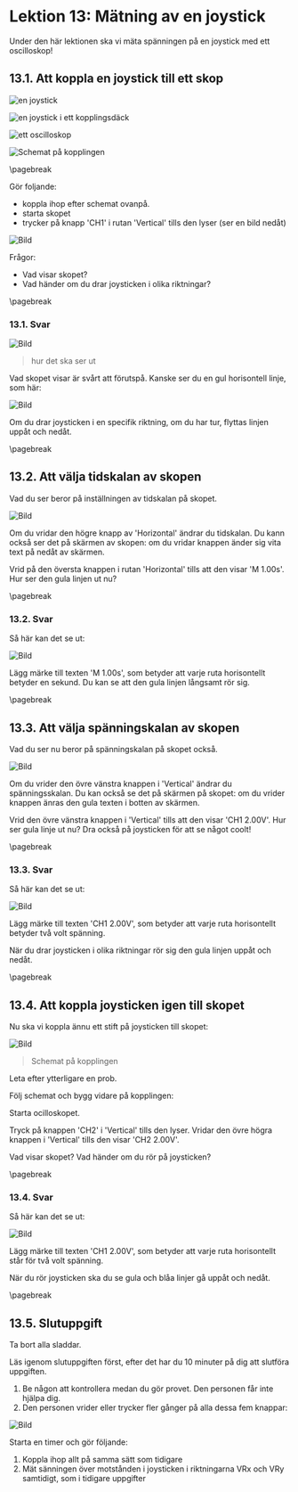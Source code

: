 # Lektion 13: Mätning av en joystick

Under den här lektionen ska vi mäta spänningen på en joystick med ett oscilloskop!

## 13.1. Att koppla en joystick till ett skop

![en joystick](maetening_av_en_joystick_verkligheten_isometriskt.jpg)

![en joystick i ett kopplingsdäck](maetening_av_en_joystick_verkligheten_anslutning.jpg)

![ett oscilloskop](maetening_av_en_joystick_scope_verkligheten.jpg)

![Schemat på kopplingen](maetening_av_en_joystick_schema_1.png)

\pagebreak

Gör foljande:

- koppla ihop efter schemat ovanpå.
- starta skopet
- trycker på knapp 'CH1' i rutan 'Vertical' tills den lyser (ser en bild nedåt)

![Bild](maetening_av_en_joystick_ver_skaleringsknapp_1.jpg)

Frågor:

- Vad visar skopet?
- Vad händer om du drar joysticken i olika riktningar?

\pagebreak

### 13.1. Svar

![Bild](maetening_av_en_joystick_verkligheten_1.jpg)

> hur det ska ser ut

Vad skopet visar är svårt att förutspå.
Kanske ser du en gul horisontell linje, som här:

![Bild](maetening_av_en_joystick_bild_2_5v.jpg)

Om du drar joysticken i en specifik riktning, om du har tur,
flyttas linjen uppåt och nedåt.

\pagebreak

## 13.2. Att välja tidskalan av skopen

Vad du ser beror på inställningen av tidskalan på skopet.

![Bild](maetening_av_en_joystick_hor_skaleringsknapp.jpg)

Om du vridar den högre knapp av 'Horizontal' ändrar du tidskalan.
Du kann också ser det på skärmen av skopen:
om du vridar knappen änder sig vita text på nedåt av skärmen.

Vrid på den översta knappen i rutan 'Horizontal' tills att den visar 'M 1.00s'.
Hur ser den gula linjen ut nu?

\pagebreak

### 13.2. Svar

Så här kan det se ut:

![Bild](maetening_av_en_joystick_bild.jpg)

Lägg märke till texten 'M 1.00s', som betyder att varje ruta horisontellt betyder en sekund.
Du kan se att den gula linjen långsamt rör sig.

\pagebreak

## 13.3. Att välja spänningskalan av skopen

Vad du ser nu beror på spänningskalan på skopet också.

![Bild](maetening_av_en_joystick_ver_skaleringsknapp_1.jpg)

Om du vrider den övre vänstra knappen i 'Vertical'
ändrar du spänningsskalan.
Du kan också se det på skärmen på skopet:
om du vrider knappen änras den gula texten i botten av skärmen.

Vrid den övre vänstra knappen i 'Vertical' tills att den visar 'CH1 2.00V'.
Hur ser gula linje ut nu? Dra också på joysticken för att se något coolt!

\pagebreak

### 13.3. Svar

Så här kan det se ut:

![Bild](maetening_av_en_joystick_bild.jpg)

Lägg märke till texten 'CH1 2.00V', som betyder att varje ruta horisontellt
betyder två volt spänning.

När du drar joysticken i olika riktningar rör sig den gula linjen uppåt och nedåt.

\pagebreak

## 13.4. Att koppla joysticken igen till skopet

Nu ska vi koppla ännu ett stift på joysticken till skopet:

![Bild](maetening_av_en_joystick_schema_2.png)
> Schemat på kopplingen

Leta efter ytterligare en prob.

Följ schemat och bygg vidare på kopplingen:

Starta ocilloskopet.

Tryck på knappen 'CH2' i 'Vertical' tills den lyser.
Vridar den övre högra knappen i 'Vertical' tills den visar 'CH2 2.00V'.

Vad visar skopet? Vad händer om du rör på joysticken?

\pagebreak

### 13.4. Svar

Så här kan det se ut:

![Bild](maetening_av_en_joystick_bild_2_chs.jpg)

Lägg märke till texten 'CH1 2.00V', som betyder att varje ruta horisontellt
står för två volt spänning.

När du rör joysticken ska du se gula och blåa linjer gå uppåt och nedåt.

\pagebreak

## 13.5. Slutuppgift

Ta bort alla sladdar.

Läs igenom slutuppgiften först, efter det har du 10 minuter på dig att slutföra uppgiften.

1. Be någon att kontrollera medan du gör provet. Den personen får inte hjälpa dig.
1. Den personen vrider eller trycker fler gånger på alla dessa fem knappar:

![Bild](maetening_av_en_joystick_knappar_att_aendra.jpg)

Starta en timer och gör följande:

1. Koppla ihop allt på samma sätt som tidigare
1. Mät sänningen över motstånden i joysticken i riktningarna VRx och VRy samtidigt, som i tidigare uppgifter
